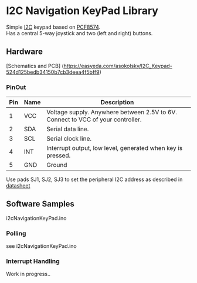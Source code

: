 # I2C Navigation KeyPad Library

Simple [I2C](http://www.i2c-bus.org/i2c-primer/) keypad based on [PCF8574](http://www.ti.com/product/PCF8574).  
Has a central 5-way joystick and two (left and right) buttons.

## Hardware

[Schematics and PCB] (https://easyeda.com/asokolsky/I2C_Keypad-524d125bedb34150b7cb3deea4f5bff9)

### PinOut

| Pin | Name | Description |
| --- | -----| -----|
|1|VCC| Voltage supply.  Anywhere between 2.5V to 6V.  Connect to VCC of your controller.|	
|2|SDA| Serial data line.|
|3|SCL| Serial clock line.|
|4|INT| Interrupt output, low level, generated when key is pressed.|
|5|GND| Ground|

Use pads SJ1, SJ2, SJ3 to set the peripheral I2C address
as described in [datasheet](http://www.ti.com/product/PCF8574/datasheet/detailed_description#SCPS0687144)


## Software Samples

i2cNavigationKeyPad.ino

### Polling

see i2cNavigationKeyPad.ino

### Interrupt Handling

Work in progress..

